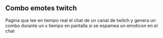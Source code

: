 

## Combo emotes twitch
Pagina que lee en tiempo real el chat de un canal de twitch y genera un combo durante un x tiempo en pantalla si se espamea un emoticon en el chat 


